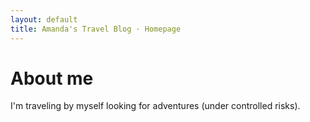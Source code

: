 ```yaml
---
layout: default
title: Amanda's Travel Blog · Homepage
---
```


# About me

I'm traveling by myself looking for adventures (under controlled risks).
